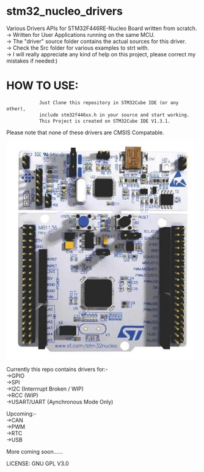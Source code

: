 # stm32_nucleo_drivers
Various Drivers APIs for STM32F446RE-Nucleo Board written from scratch.  
-> Written for User Applications running on the same MCU.  
-> The "driver" source folder contains the actual sources for this driver.  
-> Check the Src folder for various examples to strt with.  
-> I will really appreciate any kind of help on this project, please correct my mistakes if needed:)  

# HOW TO USE:  
                Just Clone this repository in STM32Cube IDE (or any other), 
                include stm32f446xx.h in your source and start working.  
                This Project is created on STM32Cube IDE V1.3.1.  


Please note that none of these drivers are CMSIS Compatable.  
  
![alt text](https://github.com/Rajssss/stm32_nucleo_drivers/blob/master/Nucleo.jpg?raw=true)    
  
  
  
Currently this repo contains drivers for:-  
->GPIO  
->SPI  
->I2C (Interrrupt Broken / WIP)  
->RCC (WIP)  
->USART/UART (Aynchronous Mode Only)  
  
Upcoming:-   
->CAN  
->PWM  
->RTC  
->USB  
  
  
More coming soon......  
  
  
LICENSE: GNU GPL V3.0  